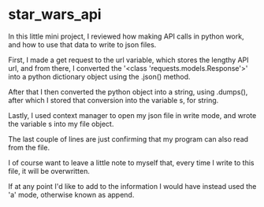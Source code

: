 # star_wars_api
In this little mini project, I reviewed how making API calls in python work, and how to use that data to write to json files.

First, I made a get request to the url variable, which stores the lengthy API url, and from there,
I converted the '<class 'requests.models.Response'>' into a python dictionary object using the .json() method.

After that I then converted the python object into a string, using .dumps(), after which I stored that conversion
into the variable s, for string.

Lastly, I used context manager to open my json file in write mode, and wrote the variable s into my file object.

The last couple of lines are just confirming that my program can also read from the file.

I of course want to leave a little note to myself that, every time I write to this file, it will be overwritten.

If at any point I'd like to add to the information I would have instead used the 'a' mode, otherwise known as append.
